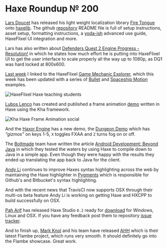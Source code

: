 [_template]: ../templates/roundup.html
[date]: / "2014-05-14T16:18:27+01:00"
[modified]: / "2014-06-27T15:38:50+01:00"
[“”]: a ""
# Haxe Roundup № 200

[Lars Doucet][gh1] has released his light weight localization library [Fire Tongue]
onto [haxelib][lib1]. The github [repository][fire tongue] README file is full of 
setup instructions, asset setup, formatting instructions, a [yoda-ish][l1] advanced use
guide, HaxeFlixel UI integration and more.

Lars has also written about [Defenders Quest 2 Engine Progress - Resolution!][l2] in
which he states how much effort he is putting into HaxeFlixel UI to get the user
interface to scale properly all the way up to 1080p, as DQ1 was hard locked at 800x600.

[Last week][l3] I linked to the HaxeFlixel [Game Mechanic Explorer][l4], which
this week has been updated with a series of [Bullet][l5] and [Spaceship Motion][l6]
examples.

![HaxeFlixel Haxe teaching students](/img/200/teach.jpg "HaxeFlixel being taught!")

[Lubos Lenco][tw1] has created and published a frame animation [demo][l7] written in Haxe
using the Kha framework.

![Kha Haxe Frame Animation social](/img/200/kha.png "Kha Frame Animation Demo")

And the [Haxor Engine][tw2] has a new demo, the [Dungeon Demo][l8] which has _“gizmos”_
on keys 1-5, `X` toggles FXAA and `Z` turns fog on or off.

The [Boltmade][tw3] team have written the article [Android Development: Beyond Java][l9]
in which they tested the waters by using Haxe to compile down to Java in a simple app.
Even though they were happy with the results they ended up translating the app back
to Java for the client.

[Andy Li][gh2] continues to improve Haxes syntax highlighting across the web by
maintaining the Haxe highlighter in [Pygments][l10] which is responsible for
Github's and Bitbucket's syntax highlighting.

And with the recent news that TravisCI now supports OSX through their multi-os 
beta feature Andy Li is working on getting Haxe and HXCPP to build successfully
on OSX.

[Pah Arif][tw5] has released Haxe Studio `0.2` ready for [download] for Windows,
Linux and OSX. If you have any feedback post them to repository [issue tracker][l12].

And to finish up, [Mark Knol][tw4] and his team have released [AHH][l11] which is 
their latest Flambe project, which runs very smooth. It should definitely go into
the Flambe showcase. Great work.

[l1]: http://www.yodaspeak.co.uk/ "Yoda Speak"
[l2]: http://www.fortressofdoors.com/2014/05/defenders-quest-2-engine-progress.html "Defender's Quest 2 Engine Progress - Resolution!"
[l3]: http://haxe.io/roundups/199/ "Haxe Roundup № 199"
[l4]: http://gme.kasoki.de/ "HaxeFlixel Game Mechanic Explorer"
[l5]: http://gme.kasoki.de/examples/bullets/ "HaxeFlixel GME Bullet Examples"
[l6]: http://gme.kasoki.de/examples/spaceship-motion/ "HaxeFlixel GME Spaceship Motion Examples"
[l7]: https://googledrive.com/host/0B22ElR_OUmfdRF81YnFHOUR1T2M/index.html "Kha Frame Animation Demo"
[l8]: https://dl.dropboxusercontent.com/u/20655747/haxor/dungeon_v0_4_1/index.html "Dungeon Demo"
[l9]: http://www.boltmade.com/blog/instructional/haxe-android "Android Development: Beyond Java"
[l10]: https://bitbucket.org/birkenfeld/pygments-main/pull-request/354/haxe-fixes/diff "Update Haxe highlighting in Pygments"
[l11]: http://www.ahhhhhhhhhhhhhhhhhhhhhhhhhhhhhhhhhhhhhhhhhh.com/ "AHH Boom Shakalakahh"
[l12]: https://github.com/misterpah/Haxe-Studio/issues "Haxe Studio Issues"
	
[gh1]: https://github.com/larsiusprime "@larsiusprime"
[gh2]: https://github.com/andyli "@AndyLi"
	
[tw1]: https://twitter.com/luboslenco "@luboslenco"
[tw2]: https://twitter.com/HaxorEngine "@HaxorEngine"
[tw3]: https://twitter.com/Boltmade "@Boltmade"
[tw4]: https://twitter.com/mknol "@mknol"
[tw5]: https://twitter.com/misterpah "@misterpah"
	
[lib1]: http://lib.haxe.org/p/firetongue "A localization/translation library for OpenFL"
	
[download]: http://www.haxestudio.com/dist/ "Download HaxeStudio 0.2"
[fire tongue]: https://github.com/larsiusprime/firetongue/tree/master "Fire Tongue"

